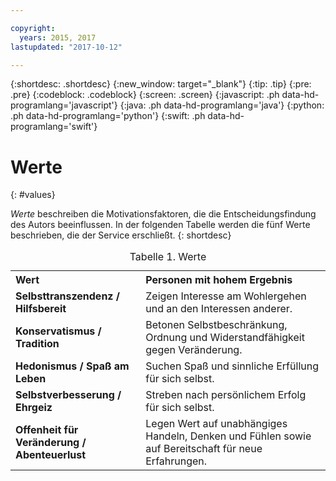 ```yaml
---

copyright:
  years: 2015, 2017
lastupdated: "2017-10-12"

---
```


{:shortdesc: .shortdesc}
{:new_window: target="_blank"}
{:tip: .tip}
{:pre: .pre}
{:codeblock: .codeblock}
{:screen: .screen}
{:javascript: .ph data-hd-programlang='javascript'}
{:java: .ph data-hd-programlang='java'}
{:python: .ph data-hd-programlang='python'}
{:swift: .ph data-hd-programlang='swift'}

# Werte
{: #values}

*Werte* beschreiben die Motivationsfaktoren, die die Entscheidungsfindung des Autors beeinflussen. In der folgenden Tabelle werden die fünf Werte beschrieben, die der Service erschließt.
{: shortdesc}

<table>
  <caption>Tabelle 1. Werte</caption>
  <tr>
    <th style="text-align:left">Wert</th>
    <th style="text-align:left">Personen mit hohem Ergebnis</th>
  </tr>
  <tr>
    <td><strong>Selbsttranszendenz / Hilfsbereit</strong></td>
    <td>Zeigen Interesse am Wohlergehen und an den Interessen anderer.</td>
  </tr>
  <tr>
    <td><strong>Konservatismus / Tradition</strong></td>
    <td>Betonen Selbstbeschränkung, Ordnung und Widerstandfähigkeit gegen Veränderung.</td>
  </tr>
  <tr>
    <td><strong>Hedonismus / Spaß am Leben</strong></td>
    <td>Suchen Spaß und sinnliche Erfüllung für sich selbst.</td>
  </tr>
  <tr>
    <td><strong>Selbstverbesserung / Ehrgeiz</strong></td>
    <td>Streben nach persönlichem Erfolg für sich selbst.</td>
  </tr>
  <tr>
    <td><strong>Offenheit für Veränderung / Abenteuerlust</strong></td>
    <td>Legen Wert auf unabhängiges Handeln, Denken und Fühlen sowie auf
      Bereitschaft für neue Erfahrungen.</td>
  </tr>
</table>
